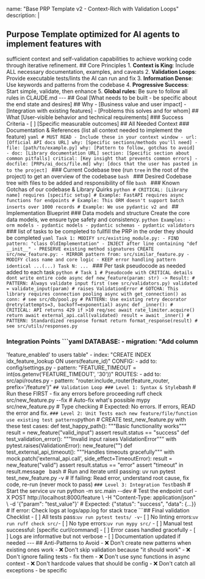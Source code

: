 name: "Base PRP Template v2 - Context-Rich with Validation Loops" description: |

## Purpose Template optimized for AI agents to implement features with

sufficient context and self-validation capabilities to achieve working code
through iterative refinement. ## Core Principles 1. **Context is King**: Include
ALL necessary documentation, examples, and caveats 2. **Validation Loops**:
Provide executable tests/lints the AI can run and fix 3. **Information Dense**:
Use keywords and patterns from the codebase 4. **Progressive Success**: Start
simple, validate, then enhance 5. **Global rules**: Be sure to follow all rules
in CLAUDE.md --- ## Goal [What needs to be built - be specific about the end
state and desires] ## Why - [Business value and user impact] - [Integration with
existing features] - [Problems this solves and for whom] ## What [User-visible
behavior and technical requirements] ### Success Criteria - [ ] [Specific
measurable outcomes] ## All Needed Context ### Documentation & References (list
all context needed to implement the feature) `yaml # MUST READ - Include these
in your context window - url: [Official API docs URL] why: [Specific
sections/methods you'll need] - file: [path/to/example.py] why: [Pattern to
follow, gotchas to avoid] - doc: [Library documentation URL] section: [Specific
section about common pitfalls] critical: [Key insight that prevents common
errors] - docfile: [PRPs/ai_docs/file.md] why: [docs that the user has pasted in
to the project] ` ### Current Codebase tree (run `tree` in the root of the
project) to get an overview of the codebase `bash ` ### Desired Codebase
tree with files to be added and responsibility of file `bash ` ### Known
Gotchas of our codebase & Library Quirks `python # CRITICAL: [Library name]
requires [specific setup] # Example: FastAPI requires async functions for
endpoints # Example: This ORM doesn't support batch inserts over 1000 records #
Example: We use pydantic v2 and ` ## Implementation Blueprint ### Data models
and structure Create the core data models, we ensure type safety and
consistency. `python Examples: - orm models - pydantic models - pydantic
schemas - pydantic validators ` ### list of tasks to be completed to fullfill
the PRP in the order they should be completed `yaml Task 1: MODIFY
src/existing_module.py: - FIND pattern: "class OldImplementation" - INJECT after
line containing "def __init__" - PRESERVE existing method signatures CREATE
src/new_feature.py: - MIRROR pattern from: src/similar_feature.py - MODIFY class
name and core logic - KEEP error handling pattern identical ...(...) Task N: ...
` ### Per task pseudocode as needed added to each task `python # Task 1 #
Pseudocode with CRITICAL details dont write entire code async def
new_feature(param: str) -> Result: # PATTERN: Always validate input first (see
src/validators.py) validated = validate_input(param) # raises ValidationError #
GOTCHA: This library requires connection pooling async with get_connection() as
conn: # see src/db/pool.py # PATTERN: Use existing retry decorator
@retry(attempts=3, backoff=exponential) async def _inner(): # CRITICAL: API
returns 429 if >10 req/sec await rate_limiter.acquire() return await
external_api.call(validated) result = await _inner() # PATTERN: Standardized
response format return format_response(result) # see src/utils/responses.py `

### Integration Points ```yaml DATABASE: - migration: "Add column

'feature_enabled' to users table" - index: "CREATE INDEX idx_feature_lookup ON
users(feature_id)" CONFIG: - add to: config/settings.py - pattern:
"FEATURE_TIMEOUT = int(os.getenv('FEATURE_TIMEOUT', '30'))" ROUTES: - add to:
src/api/routes.py - pattern: "router.include_router(feature_router,
prefix='/feature')" `## Validation Loop ### Level 1: Syntax & Style`bash #
Run these FIRST - fix any errors before proceeding ruff check src/new_feature.py
--fix # Auto-fix what's possible mypy src/new_feature.py # Type checking #
Expected: No errors. If errors, READ the error and fix. `### Level 2: Unit
Tests each new feature/file/function use existing test patterns`python #
CREATE test_new_feature.py with these test cases: def test_happy_path():
"""Basic functionality works""" result = new_feature("valid_input") assert
result.status == "success" def test_validation_error(): """Invalid input raises
ValidationError""" with pytest.raises(ValidationError): new_feature("") def
test_external_api_timeout(): """Handles timeouts gracefully""" with
mock.patch('external_api.call', side_effect=TimeoutError): result =
new_feature("valid") assert result.status == "error" assert "timeout" in
result.message ` `bash # Run and iterate until passing: uv run pytest
test_new_feature.py -v # If failing: Read error, understand root cause, fix
code, re-run (never mock to pass) `### Level 3: Integration Test`bash #
Start the service uv run python -m src.main --dev # Test the endpoint curl -X
POST http://localhost:8000/feature \ -H "Content-Type: application/json" \ -d
'{"param": "test_value"}' # Expected: {"status": "success", "data": {...}} # If
error: Check logs at logs/app.log for stack trace ```## Final validation
Checklist - [ ] All tests pass:`uv run pytest tests/ -v`- [ ] No linting
errors:`uv run ruff check src/`- [ ] No type errors:`uv run mypy src/` - [ ]
Manual test successful: [specific curl/command] - [ ] Error cases handled
gracefully - [ ] Logs are informative but not verbose - [ ] Documentation
updated if needed --- ## Anti-Patterns to Avoid - ❌ Don't create new patterns
when existing ones work - ❌ Don't skip validation because "it should work" - ❌
Don't ignore failing tests - fix them - ❌ Don't use sync functions in async
context - ❌ Don't hardcode values that should be config - ❌ Don't catch all
exceptions - be specific
